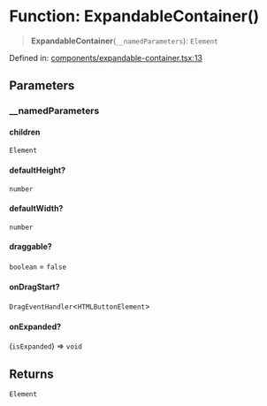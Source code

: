 # Function: ExpandableContainer()

> **ExpandableContainer**(`__namedParameters`): `Element`

Defined in: [components/expandable-container.tsx:13](https://github.com/GeoDaCenter/openassistant/blob/a9f2271d1019f6c25c10dd4b3bdb64fcf16999b2/packages/common/src/components/expandable-container.tsx#L13)

## Parameters

### \_\_namedParameters

#### children

`Element`

#### defaultHeight?

`number`

#### defaultWidth?

`number`

#### draggable?

`boolean` = `false`

#### onDragStart?

`DragEventHandler`\<`HTMLButtonElement`\>

#### onExpanded?

(`isExpanded`) => `void`

## Returns

`Element`
